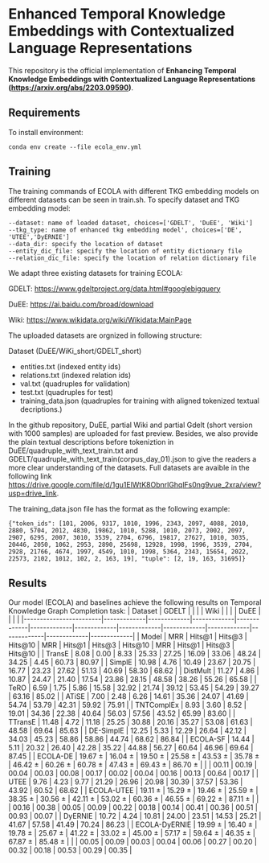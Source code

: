 # Enhanced Temporal Knowledge Embeddings with Contextualized Language Representations

This repository is the official implementation of **Enhancing Temporal Knowledge Embeddings with Contextualized Language Representations (https://arxiv.org/abs/2203.09590)**. 

## Requirements

To install environment:

```setup
conda env create --file ecola_env.yml
```

## Training
The training commands of ECOLA with different TKG embedding models on different datasets can be seen in train.sh.
To specify dataset and TKG embedding model:

    --dataset: name of loaded dataset, choices=['GDELT', 'DuEE', 'Wiki']
    --tkg_type: name of enhanced tkg embedding model', choices=['DE', 'UTEE','DyERNIE']
    --data_dir: specify the location of dataset
    --entity_dic_file: specify the location of entity dictionary file
    --relation_dic_file: specify the location of relation dictionary file

We adapt three existing datasets for training ECOLA:

GDELT: https://www.gdeltproject.org/data.html#googlebigquery

DuEE: https://ai.baidu.com/broad/download

Wiki: https://www.wikidata.org/wiki/Wikidata:MainPage 


The uploaded datasets are orgnized in following structure: 

Dataset (DuEE/WiKi_short/GDELT_short)
 - entities.txt (indexed entity ids)
 - relations.txt  (indexed relation ids)
 - val.txt  (quadruples for validation)
 - test.txt  (quadruples for test)
 - training_data.json  (quadruples for training with aligned tokenized textual decriptions.)

In the github repository, DuEE, partial Wiki and partial Gdelt (short version with 1000 samples) are uploaded for fast preview.
Besides, we also provide the plain textual descriptions before tokeniztion in DuEE/quadruple_with_text_train.txt and GDELT/quadruple_with_text_train(corpus_day_01).json to give the readers a more clear understanding of the datasets.
Full datasets are avaible in the following link https://drive.google.com/file/d/1gu1ElWtK8ObnrlGhqlFs0ng9vue_2xra/view?usp=drive_link.

The training_data.json file has the format as the following example:

    {"token_ids": [101, 2006, 9317, 1010, 1996, 2343, 2097, 4088, 2010, 2880, 5704, 2012, 4830, 19862, 1010, 5288, 1010, 2073, 2002, 2097, 2907, 6295, 2007, 3010, 3539, 2704, 6796, 19817, 27627, 1010, 3035, 20446, 2050, 1062, 2953, 2890, 25698, 12928, 1998, 1996, 3539, 2704, 2928, 21766, 4674, 1997, 4549, 1010, 1998, 5364, 2343, 15654, 2022, 22573, 2102, 1012, 102, 2, 163, 19], "tuple": [2, 19, 163, 31695]}







## Results

Our model (ECOLA) and baselines achieve the following results on Temporal Knowledge Graph Completion task:
| Dataset                | GDELT       |             |             |             |  Wiki       |             |             |             | DuEE        |             |             |             |
|------------------------|-------------|-------------|-------------|-------------|-------------|-------------|-------------|-------------|-------------|-------------|-------------|-------------|
| Model                  | MRR         | Hits@1      | Hits@3      | Hits@10     | MRR         | Hits@1      | Hits@3      | Hits@10     | MRR         | Hits@1      | Hits@3      | Hits@10     |
| TransE                 | 8.08        | 0.00        | 8.33        | 25.33       | 27.25       | 16.09       | 33.06       | 48.24       | 34.25       | 4.45        | 60.73       | 80.97       |
| SimplE                 | 10.98       | 4.76        | 10.49       | 23.67       | 20.75       | 16.77       | 23.23       | 27.62       | 51.13       | 40.69       | 58.30       | 68.62       |
| DistMult               | 11.27       | 4.86        | 10.87       | 24.47       | 21.40       | 17.54       | 23.86       | 28.15       | 48.58       | 38.26       | 55.26       | 65.58       |
| TeRO                   | 6.59        | 1.75        | 5.86        | 15.58       | 32.92       | 21.74       | 39.12       | 53.45       | 54.29       | 39.27       | 63.16       | 85.02       |
| ATiSE                  | 7.00        | 2.48        | 6.26        | 14.61       | 35.36       | 24.07       | 41.69       | 54.74       | 53.79       | 42.31       | 59.92       | 75.91       |
| TNTComplEx             | 8.93        | 3.60        | 8.52        | 19.01       | 34.36       | 22.38       | 40.64       | 56.03       | 57.56       | 43.52       | 65.99       | 83.60       |
| TTransE                | 11.48       | 4.72        | 11.18       | 25.25       | 30.88       | 20.16       | 35.27       | 53.08       | 61.63       | 48.58       | 69.64       | 85.63       |
| DE-SimplE              | 12.25       | 5.33        | 12.29       | 26.64       | 42.12       | 34.03       | 45.23       | 58.86       | 58.86       | 44.74       | 68.62       | 86.84       |
| ECOLA-SF               | 14.44       | 5.11        | 20.32       | 26.40       | 42.28       | 35.22       | 44.88       | 56.27       | 60.64       | 46.96       | 69.64       | 87.45       |
| ECOLA-DE               | 19.67 &pm;  | 16.04 &pm;  | 19.50 &pm;  | 25.58 &pm;  | 43.53 &pm;  | 35.78 &pm;  | 46.42 &pm;  | 60.26 &pm;  | 60.78 &pm;  | 47.43 &pm;  | 69.43 &pm;  | 86.70 &pm;  |
|                        | 00.11       | 00.19       | 00.04       | 00.03       | 00.08       | 00.17       | 00.02       | 00.04       | 00.16       | 00.13       | 00.64       | 00.17       |
| UTEE                   | 9.76        | 4.23        | 9.77        | 21.29       | 26.96       | 20.98       | 30.39       | 37.57       | 53.36       | 43.92       | 60.52       | 68.62       |
| ECOLA-UTEE             | 19.11 &pm;  | 15.29 &pm;  | 19.46 &pm;  | 25.59 &pm;  | 38.35 &pm;  | 30.56 &pm;  | 42.11 &pm;  | 53.02 &pm;  | 60.36 &pm;  | 46.55 &pm;  | 69.22 &pm;  | 87.11 &pm;  |
|                        | 00.16       | 00.38       | 00.05       | 00.09       | 00.22       | 00.18       | 00.14       | 00.41       | 00.36       | 00.51       | 00.93       | 00.07       |
| DyERNIE                | 10.72       | 4.24        | 10.81       | 24.00       | 23.51       | 14.53       | 25.21       | 41.67       | 57.58       | 41.49       | 70.24       | 86.23       |
| ECOLA-DyERNIE          | 19.99 &pm;  | 16.40 &pm;  | 19.78 &pm;  | 25.67 &pm;  | 41.22 &pm;  | 33.02 &pm;  | 45.00 &pm;  | 57.17 &pm;  | 59.64 &pm;  | 46.35 &pm;  | 67.87 &pm;  | 85.48 &pm;  |
|                        | 00.05       | 00.09       | 00.03       | 00.04       | 00.06       | 00.27       | 00.20       | 00.32       | 00.18       | 00.53       | 00.29       | 00.35       |


